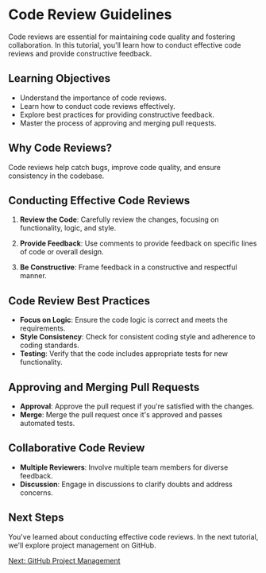 # Code Review Guidelines

Code reviews are essential for maintaining code quality and fostering collaboration. In this tutorial, you'll learn how to conduct effective code reviews and provide constructive feedback.

## Learning Objectives

- Understand the importance of code reviews.
- Learn how to conduct code reviews effectively.
- Explore best practices for providing constructive feedback.
- Master the process of approving and merging pull requests.

## Why Code Reviews?

Code reviews help catch bugs, improve code quality, and ensure consistency in the codebase.

## Conducting Effective Code Reviews

1. **Review the Code**: Carefully review the changes, focusing on functionality, logic, and style.

2. **Provide Feedback**: Use comments to provide feedback on specific lines of code or overall design.

3. **Be Constructive**: Frame feedback in a constructive and respectful manner.

## Code Review Best Practices

- **Focus on Logic**: Ensure the code logic is correct and meets the requirements.
- **Style Consistency**: Check for consistent coding style and adherence to coding standards.
- **Testing**: Verify that the code includes appropriate tests for new functionality.

## Approving and Merging Pull Requests

- **Approval**: Approve the pull request if you're satisfied with the changes.
- **Merge**: Merge the pull request once it's approved and passes automated tests.

## Collaborative Code Review

- **Multiple Reviewers**: Involve multiple team members for diverse feedback.
- **Discussion**: Engage in discussions to clarify doubts and address concerns.

## Next Steps

You've learned about conducting effective code reviews. In the next tutorial, we'll explore project management on GitHub.

[Next: GitHub Project Management](12-project-management.md)
